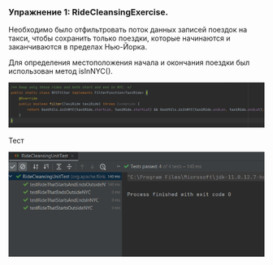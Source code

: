 <!--
Licensed to the Apache Software Foundation (ASF) under one
or more contributor license agreements.  See the NOTICE file
distributed with this work for additional information
regarding copyright ownership.  The ASF licenses this file
to you under the Apache License, Version 2.0 (the
"License"); you may not use this file except in compliance
with the License.  You may obtain a copy of the License at

  http://www.apache.org/licenses/LICENSE-2.0

Unless required by applicable law or agreed to in writing,
software distributed under the License is distributed on an
"AS IS" BASIS, WITHOUT WARRANTIES OR CONDITIONS OF ANY
KIND, either express or implied.  See the License for the
specific language governing permissions and limitations
under the License.
-->

### Упражнение 1: RideCleansingExercise.

Необходимо было отфильтровать поток данных записей поездок на такси, чтобы сохранить только поездки, которые начинаются и заканчиваются в пределах Нью-Йорка.

Для определения местоположения начала и окончания поездки был использован метод isInNYC().


![alt text](https://github.com/AnnaS33/flink-training/blob/master/1_ex_cod.png)

Тест

![](1_ex_test.png)













